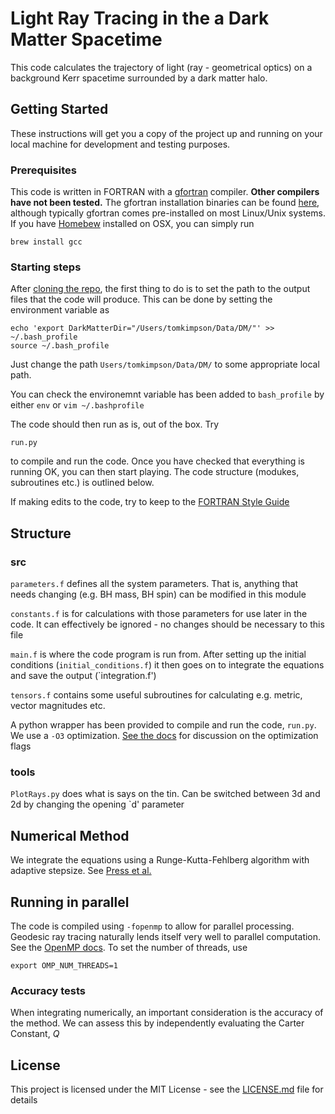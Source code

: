 # Light Ray Tracing in the a Dark Matter Spacetime

This code calculates the trajectory of light (ray - geometrical optics) on a background Kerr spacetime surrounded by a dark matter halo.


## Getting Started
These instructions will get you a copy of the project up and running on your local machine for development and testing purposes. 

### Prerequisites

This code is written in FORTRAN with a [gfortran](https://gcc.gnu.org/wiki/GFortran) compiler. **Other compilers have not been tested.** The gfortran installation binaries can be found [here](https://gcc.gnu.org/wiki/GFortranBinariels), although typically gfortran comes pre-installed on most Linux/Unix systems. If you have [Homebew](https://brew.sh/) installed on OSX, you can simply run 


```
brew install gcc
```

### Starting steps
After [cloning the repo](https://help.github.com/en/articles/cloning-a-repository), the first thing to do is to set the path to the output files that the code will produce.
This can be done by setting the environment variable as

```
echo 'export DarkMatterDir="/Users/tomkimpson/Data/DM/"' >> ~/.bash_profile
source ~/.bash_profile
```

Just change the path `Users/tomkimpson/Data/DM/` to some appropriate local path. 

You can check the environemnt variable has been added to `bash_profile` by either `env` or `vim ~/.bashprofile`


The code should then run as is, out of the box. Try

```
run.py
```
to compile and run the code. Once you have checked that everything is running OK, you can then start playing. The code structure (modukes, subroutines etc.) is outlined below.


If making edits to the code, try to keep to the [FORTRAN Style Guide](https://www.fortran90.org/src/best-practices.html)

## Structure

### src
`parameters.f` defines all the system parameters. That is, anything that needs changing (e.g. BH mass, BH spin) can be modified in this module

`constants.f` is for calculations with those parameters for use later in the code. It can effectively be ignored - no changes should be necessary to this file

`main.f` is where the code program is run from. After setting up the initial conditions (`initial_conditions.f`) it then goes on to integrate the equations and save the output (`integration.f') 

`tensors.f` contains some useful subroutines for calculating e.g. metric, vector magnitudes etc.


A python wrapper has been provided to compile and run the code, `run.py`. We use a `-O3` optimization. [See the docs](https://gcc.gnu.org/onlinedocs/gcc/Optimize-Options.html) for discussion on the optimization flags

### tools

`PlotRays.py` does what is says on the tin. Can be switched between 3d and 2d by changing the opening `d' parameter


## Numerical Method
We integrate the equations using a Runge-Kutta-Fehlberg algorithm with adaptive stepsize. See [Press et al.](https://dl.acm.org/citation.cfm?id=141273)



## Running in parallel 
The code is compiled using `-fopenmp` to allow for parallel processing. Geodesic ray tracing naturally lends itself very well to parallel computation. See the [OpenMP docs](https://www.openmp.org/wp-content/uploads/openmp-4.5.pdf). To set the number of threads, use

```
export OMP_NUM_THREADS=1
```


### Accuracy tests
When integrating numerically, an important consideration is the accuracy of the method. We can assess this by independently evaluating the Carter Constant, *Q*


## License

This project is licensed under the MIT License - see the [LICENSE.md](LICENSE.md) file for details



